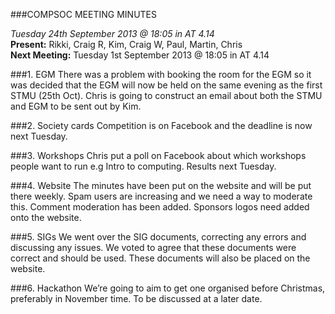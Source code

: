 ###COMPSOC MEETING MINUTES

<i>Tuesday 24th September 2013 @ 18:05 in AT 4.14</i><br>
<b>Present:</b> Rikki, Craig R, Kim, Craig W, Paul, Martin, Chris<br>
<b>Next Meeting:</b> Tuesday 1st September 2013 @ 18:05 in AT 4.14

###1. EGM
There was a problem with booking the room for the EGM so it was decided that the EGM will now be held on the same evening as the first STMU (25th Oct). Chris is going to construct an email about both the STMU and EGM to be sent out by Kim.

###2. Society cards
Competition is on Facebook and the deadline is now next Tuesday.

###3. Workshops
Chris put a poll on Facebook about which workshops people want to run e.g Intro to computing. Results next Tuesday.

###4. Website
The minutes have been put on the website and will be put there weekly. Spam users are increasing and we need a way to moderate this. Comment moderation has been added. Sponsors logos need added onto the website.

###5. SIGs
We went over the SIG documents, correcting any errors and discussing any issues. We voted to agree that these documents were correct and should be used. These documents will also be placed on the website.

###6. Hackathon
We’re going to aim to get one organised before Christmas, preferably in November time. To be discussed at a later date.
